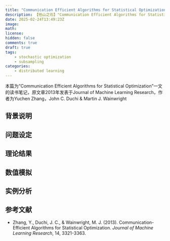```yaml
---
title: "Communication Efficient Algorithms for Statistical Optimization"
description: 【他山之石】"Communication Efficient Algorithms for Statistical Optimization"
date: 2025-02-24T13:49:23Z
image: 
math: 
license: 
hidden: false
comments: true
draft: true
tags: 
    - stochastic optimization
    - subsampling
categories:
    - distributed learning
---
```


本篇为“Communication Efficient Algorithms for Statistical Optimization”一文的读书笔记，原文章2013年发表于Journal of Machine Learning Research，作者为Yuchen Zhang，John C. Duchi & Martin J. Wainwright

## 背景说明

## 问题设定

## 理论结果

## 数值模拟

## 实例分析

## 参考文献

- Zhang, Y., Duchi, J. C., & Wainwright, M. J. (2013). Communication-Efficient Algorithms for Statistical Optimization. *Journal of Machine Learning Research*, 14, 3321-3363.
